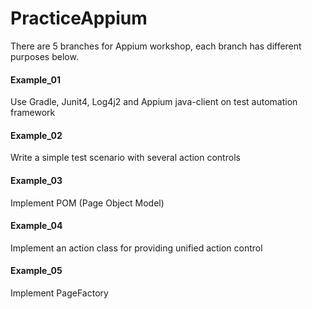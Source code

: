 # PracticeAppium
There are 5 branches for Appium workshop, each branch has different purposes below.

#### Example_01
Use Gradle, Junit4, Log4j2 and Appium java-client on test automation framework

#### Example_02
Write a simple test scenario with several action controls 

#### Example_03
Implement POM (Page Object Model)

#### Example_04
Implement an action class for providing unified action control

#### Example_05
Implement PageFactory